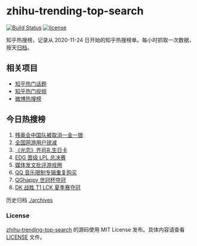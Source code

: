 # zhihu-trending-top-search

[![Build Status](https://github.com/justjavac/zhihu-trending-top-search/workflows/ci/badge.svg?branch=main)](https://github.com/justjavac/zhihu-trending-top-search/actions)
[![license](https://img.shields.io/github/license/justjavac/zhihu-trending-top-search)](https://github.com/justjavac/zhihu-trending-top-search/blob/main/LICENSE)

知乎热搜榜，记录从 2020-11-24 日开始的知乎热搜榜单。每小时抓取一次数据，按天[归档](./archives)。

## 相关项目

- [知乎热门话题](https://github.com/justjavac/zhihu-trending-hot-questions)
- [知乎热门视频](https://github.com/justjavac/zhihu-trending-hot-video)
- [微博热搜榜](https://github.com/justjavac/weibo-trending-hot-search)

## 今日热搜榜

<!-- BEGIN -->
<!-- 最后更新时间 Mon Aug 30 2021 01:16:39 GMT+0800 (China Standard Time) -->

1. [残奥会中国队被取消一金一银](https://www.zhihu.com/search?q=残奥会)
1. [全国网游用户锐减](https://www.zhihu.com/search?q=网络游戏)
1. [《光恋》齐司礼生日卡](https://www.zhihu.com/search?q=光与夜之恋)
1. [EDG 晋级 LPL 总决赛](https://www.zhihu.com/search?q=EDG)
1. [媒体发文批评游戏圈](https://www.zhihu.com/search?q=手机游戏)
1. [QQ 音乐限制专辑重复购买](https://www.zhihu.com/search?q=QQ音乐)
1. [QGhappy 世冠杯夺冠](https://www.zhihu.com/search?q=QGhappy)
1. [DK 战胜 T1 LCK 夏季赛夺冠](https://www.zhihu.com/search?q=DK)

<!-- END -->

历史归档 [./archives](./archives)

### License

[zhihu-trending-top-search](https://github.com/justjavac/zhihu-trending-top-search)
的源码使用 MIT License 发布。具体内容请查看 [LICENSE](./LICENSE) 文件。
